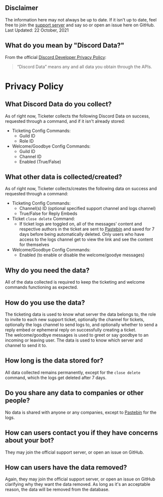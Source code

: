 ## Disclaimer

The information here may not always be up to date. If it isn't up to date, feel free to join the [support server](https://discord.gg/kswKHpJeqC) and say so or open an issue here on GitHub.<br>
Last Updated: 22 October, 2021

## What do you mean by "Discord Data?"

From the official [Discord Developer Privacy Policy](https://discord.com/developers/docs/policy):

> “Discord Data” means any and all data you obtain through the APIs.

# Privacy Policy

## What Discord Data do you collect?

As of right now, Ticketer collects the following Discord Data on success, requested through a command, and if it isn't already stored:

- Ticketing Config Commands:
  - Guild ID
  - Role ID
- Welcome/Goodbye Config Commands:
  - Guild ID
  - Channel ID
  - Enabled (True/False)

## What other data is collected/created?

As of right now, Ticketer collects/creates the following data on success and requested through a command:

- Ticketing Config Commands:
  - Channel(s) ID (optional specified support channel and logs channel)
  - True/False for Reply Embeds
- Ticket `close delete` Command:
  - If ticket logs are toggled on, all of the messages' content and respective authors in the ticket are sent to [Pastebin](https://pastebin.com) and saved for 7 days before being automatically deleted. Only users who have access to the logs channel get to view the link and see the content for themselves
- Welcome/Goodbye Config Commands:
  - Enabled (to enable or disable the welcome/goodye messages)

## Why do you need the data?

All of the data collected is required to keep the ticketing and welcome commands functioning as expected.

## How do you use the data?

The ticketing data is used to know what server the data belongs to, the role to invite to each new support ticket, optionally the channel for tickets, optionally the logs channel to send logs to, and optionally whether to send a reply embed or ephemeral reply on successfully creating a ticket.<br>
The welcome/goodbye messages is used to greet or say goodbye to an incoming or leaving user. The data is used to know which server and channel to send it to.

## How long is the data stored for?

All data collected remains permanently, except for the `close delete` command, which the logs get deleted after 7 days.

## Do you share any data to companies or other people?

No data is shared with anyone or any companies, except to [Pastebin](https://pastebin.com) for the logs.

## How can users contact you if they have concerns about your bot?

They may join the official support server, or open an issue on GitHub.

## How can users have the data removed?

Again, they may join the official support server, or open an issue on GitHub clarifying why they want the data removed.
As long as it's an acceptable reason, the data will be removed from the database.
